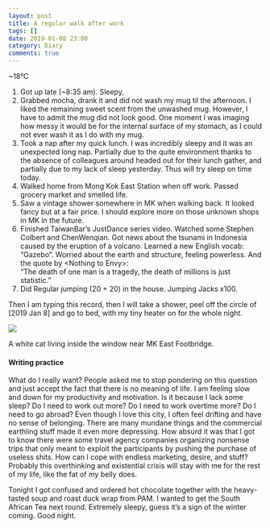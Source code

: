 ```yaml
---
layout: post
title: A regular walk after work
tags: []
date: 2019-01-08 23:00
category: Diary
comments: true
---
```

\~18°C

1.  Got up late (\~8:35 am). Sleepy.
2.  Grabbed mocha, drank it and did not wash my mug til the afternoon. I
    liked the remaining sweet scent from the unwashed mug. However, I
    have to admit the mug did not look good. One moment I was imaging
    how messy it would be for the internal surface of my stomach, as I
    could not ever wash it as I do with my mug.
3.  Took a nap after my quick lunch. I was incredibly sleepy and it was
    an unexpected long nap. Partially due to the quite environment
    thanks to the absence of colleagues around headed out for their
    lunch gather, and partially due to my lack of sleep yesterday. Thus
    will try sleep on time today.
4.  Walked home from Mong Kok East Station when off work. Passed grocery
    market and smelled life.
5.  Saw a vintage shower somewhere in MK when walking back. It looked
    fancy but at a fair price. I should explore more on those unknown
    shops in MK in the future.
6.  Finished TaiwanBar’s JustDance series video. Watched some Stephen
    Colbert and ChenWenqian. Got news about the tsunami in Indonesia
    caused by the eruption of a volcano. Learned a new English vocab:
    “Gazebo”. Worried about the earth and structure, feeling powerless.
    And the quote by \<Nothing to Envy\>: \
    “The death of one man is a tragedy, the death of millions is just
    statistic.”
7.  Did Regular jumping (20 + 20) in the house. Jumping Jacks x100.

Then I am typing this record, then I will take a shower, peel off the
circle of [2019 Jan 8] and go to bed, with my tiny heater on for
the whole night.

![](https://cdn-images-1.medium.com/max/800/1*HRMHCGyrEWD5dIs2X5ZvkA.jpeg)

A white cat living inside the window near MK East Footbridge.

#### Writing practice

What do I really want? People asked me to stop pondering on this
question and just accept the fact that there is no meaning of life. I am
feeling slow and down for my productivity and motivation. Is it because
I lack some sleep? Do I need to work out more? Do I need to work
overtime more? Do I need to go abroad? Even though I love this city, I
often feel drifting and have no sense of belonging. There are many
mundane things and the commercial earthling stuff made it even more
depressing. How absurd it was that I got to know there were some travel
agency companies organizing nonsense trips that only meant to exploit
the participants by pushing the purchase of useless shits. How can I
cope with endless marketing, desire, and stuff? Probably this
overthinking and existential crisis will stay with me for the rest of my
life, like the fat of my belly does.

Tonight I got confused and ordered hot chocolate together with the
heavy-tasted soup and roast duck wrap from PAM. I wanted to get the
South African Tea next round. Extremely sleepy, guess it’s a sign of the
winter coming. Good night.
